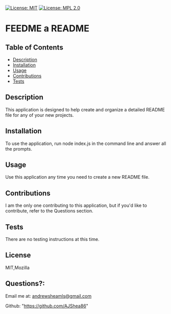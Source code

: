  [![License: MIT](https://img.shields.io/badge/License-MIT-yellow.svg)](https://opensource.org/licenses/MIT)  [![License: MPL 2.0](https://img.shields.io/badge/License-MPL_2.0-brightgreen.svg)](https://opensource.org/licenses/MPL-2.0)  
# FEEDME a README 
## Table of Contents
  * [Description](#description)
  * [Installation](#installation)
  * [Usage](#usage)
  * [Contributions](#contributions)
  * [Tests](#tests)


## Description


This application is designed to help create and organize a detailed README file for any of your new projects.


## Installation


To use the application, run node index.js in the command line and answer all the prompts.


## Usage


Use this application any time you need to create a new README file.


## Contributions


I am the only one contributing to this application, but if you'd like to contribute, refer to the Questions section.


## Tests


There are no testing instructions at this time.


## License


MIT,Mozilla


## Questions?: 


Email me at: andrewsheamls@gmail.com

Github: "https://github.com/AJShea86"




